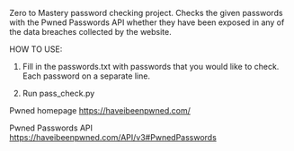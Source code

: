 Zero to Mastery password checking project. Checks the given passwords with the Pwned Passwords API
whether they have been exposed in any of the data breaches collected by the website.

HOW TO USE:
1) Fill in the passwords.txt with passwords that you would like to check.
Each password on a separate line.

2) Run pass_check.py


Pwned homepage
https://haveibeenpwned.com/

Pwned Passwords API
https://haveibeenpwned.com/API/v3#PwnedPasswords
